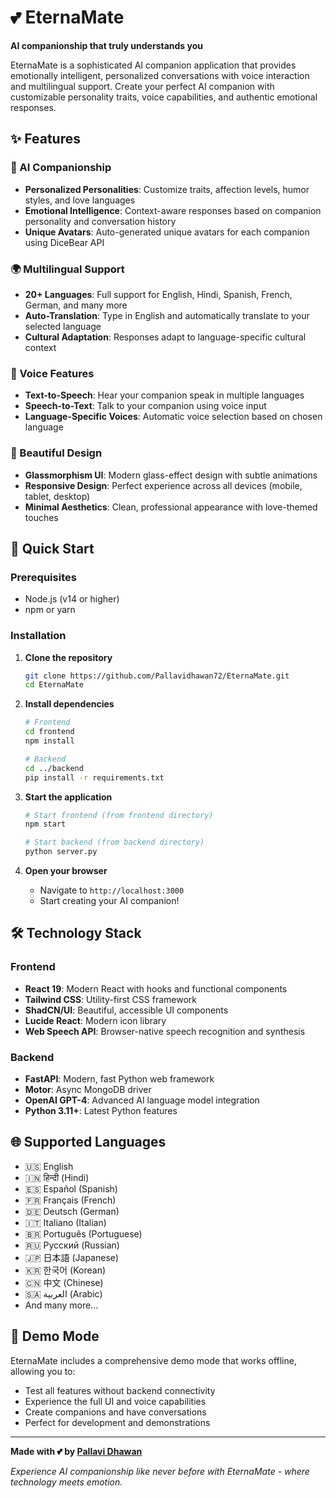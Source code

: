 # 💕 EternaMate

**AI companionship that truly understands you**

EternaMate is a sophisticated AI companion application that provides emotionally intelligent, personalized conversations with voice interaction and multilingual support. Create your perfect AI companion with customizable personality traits, voice capabilities, and authentic emotional responses.

## ✨ Features

### 🤖 AI Companionship
- **Personalized Personalities**: Customize traits, affection levels, humor styles, and love languages
- **Emotional Intelligence**: Context-aware responses based on companion personality and conversation history
- **Unique Avatars**: Auto-generated unique avatars for each companion using DiceBear API

### 🌍 Multilingual Support
- **20+ Languages**: Full support for English, Hindi, Spanish, French, German, and many more
- **Auto-Translation**: Type in English and automatically translate to your selected language
- **Cultural Adaptation**: Responses adapt to language-specific cultural context

### 🎤 Voice Features
- **Text-to-Speech**: Hear your companion speak in multiple languages
- **Speech-to-Text**: Talk to your companion using voice input
- **Language-Specific Voices**: Automatic voice selection based on chosen language

### 🎨 Beautiful Design
- **Glassmorphism UI**: Modern glass-effect design with subtle animations
- **Responsive Design**: Perfect experience across all devices (mobile, tablet, desktop)
- **Minimal Aesthetics**: Clean, professional appearance with love-themed touches

## 🚀 Quick Start

### Prerequisites
- Node.js (v14 or higher)
- npm or yarn

### Installation

1. **Clone the repository**
   ```bash
   git clone https://github.com/Pallavidhawan72/EternaMate.git
   cd EternaMate
   ```

2. **Install dependencies**
   ```bash
   # Frontend
   cd frontend
   npm install
   
   # Backend
   cd ../backend
   pip install -r requirements.txt
   ```

3. **Start the application**
   ```bash
   # Start frontend (from frontend directory)
   npm start
   
   # Start backend (from backend directory)
   python server.py
   ```

4. **Open your browser**
   - Navigate to `http://localhost:3000`
   - Start creating your AI companion!

## 🛠️ Technology Stack

### Frontend
- **React 19**: Modern React with hooks and functional components
- **Tailwind CSS**: Utility-first CSS framework
- **ShadCN/UI**: Beautiful, accessible UI components
- **Lucide React**: Modern icon library
- **Web Speech API**: Browser-native speech recognition and synthesis

### Backend
- **FastAPI**: Modern, fast Python web framework
- **Motor**: Async MongoDB driver
- **OpenAI GPT-4**: Advanced AI language model integration
- **Python 3.11+**: Latest Python features

## 🌐 Supported Languages

- 🇺🇸 English
- 🇮🇳 हिन्दी (Hindi)
- 🇪🇸 Español (Spanish)
- 🇫🇷 Français (French)
- 🇩🇪 Deutsch (German)
- 🇮🇹 Italiano (Italian)
- 🇧🇷 Português (Portuguese)
- 🇷🇺 Русский (Russian)
- 🇯🇵 日本語 (Japanese)
- 🇰🇷 한국어 (Korean)
- 🇨🇳 中文 (Chinese)
- 🇸🇦 العربية (Arabic)
- And many more...

## 🎯 Demo Mode

EternaMate includes a comprehensive demo mode that works offline, allowing you to:
- Test all features without backend connectivity
- Experience the full UI and voice capabilities
- Create companions and have conversations
- Perfect for development and demonstrations

---

**Made with 💕 by [Pallavi Dhawan](https://github.com/Pallavidhawan72)**

*Experience AI companionship like never before with EternaMate - where technology meets emotion.*
